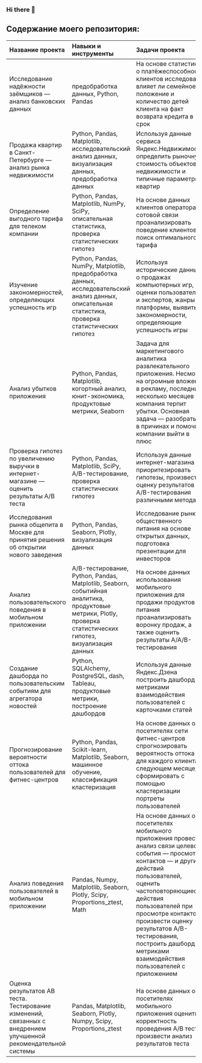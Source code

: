 ### Hi there 👋

<!--
**guzal-chukhlebova/guzal-chukhlebova** is a ✨ _special_ ✨ repository because its `README.md` (this file) appears on your GitHub profile.

Here are some ideas to get you started:

- 🔭 I’m currently working on ...
- 🌱 I’m currently learning ...
- 👯 I’m looking to collaborate on ...
- 🤔 I’m looking for help with ...
- 💬 Ask me about ...
- 📫 How to reach me: ...
- 😄 Pronouns: ...
- ⚡ Fun fact: ...
-->
## Содержание моего репозитория:
| **Название проекта** | **Навыки и инструменты** | **Задачи проекта** | **Ссылка** |
| :-------------------- | :-------------------- |:--------------------| :--------------------|
| Исследование надёжности заёмщиков — анализ банковских данных |предобработка данных, Python, Pandas | На основе статистики о платёжеспособности клиентов исследовать влияет ли семейное положение и количество детей клиента на факт возврата кредита в срок | https://github.com/guzal-chukhlebova/User-behavior-analysis |
| Продажа квартир в Санкт-Петербурге — анализ рынка недвижимости |Python, Pandas, Matplotlib, исследовательский анализ данных, визуализация данных, предобработка данных | Используя данные сервиса Яндекс.Недвижимость, определить рыночную стоимость объектов недвижимости и типичные параметры квартир | https://github.com/guzal-chukhlebova/Analysis-of-the-real-estate-market |
| Определение выгодного тарифа для телеком компании |Python, Pandas, Matplotlib, NumPy, SciPy, описательная статистика, проверка статистических гипотез | На основе данных клиентов оператора сотовой связи проанализировать поведение клиентов и поиск оптимального тарифа | https://github.com/guzal-chukhlebova/Identification-profitable-tariff |
| Изучение закономерностей, определяющих успешность игр |Python, Pandas, NumPy, Matplotlib, предобработка данных, исследовательский анализ данных, описательная статистика, проверка статистических гипотез | Используя исторические данные о продажах компьютерных игр, оценки пользователей и экспертов, жанры и платформы, выявить закономерности, определяющие успешность игры  | https://github.com/guzal-chukhlebova/Computer-games |
| Анализ убытков приложения |Python, Pandas, Matplotlib, когортный анализ, юнит-экономика, продуктовые метрики, Seaborn| Задача для маркетингового аналитика развлекательного приложения. Несмотря на огромные вложения в рекламу, последние несколько месяцев компания терпит убытки. Основная задача — разобраться в причинах и помочь компании выйти в плюс  | https://github.com/guzal-chukhlebova/Application-loss-analysis |
| Проверка гипотез по увеличению выручки в интернет-магазине — оценить результаты A/B теста | Python, Pandas, Matplotlib, SciPy, A/B-тестирование, проверка статистических гипотез| Используя данные интернет-магазина приоритезировать гипотезы, произвести оценку результатов A/B-тестирования различными методами  | https://github.com/guzal-chukhlebova/AB-test-analysis |
| Исследования рынка общепита в Москве для принятия решения об открытии нового заведения | Python, Pandas, Seaborn, Plotly, визуализация данных| Исследование рынка общественного питания на основе открытых данных, подготовка презентации для инвесторов | https://github.com/guzal-chukhlebova/Food-market-research |
| Анализ пользовательского поведения в мобильном приложении | A/B-тестирование, Python, Pandas, Matplotlib, Seaborn, событийная аналитика, продуктовые метрики, Plotly, проверка статистических гипотез, визуализация данных| На основе данных использования мобильного приложения для продажи продуктов питания проанализировать воронку продаж, а также оценить результаты A/A/B-тестирования | https://github.com/guzal-chukhlebova/User-behavior-analysis |
| Создание дашборда по пользовательским событиям для агрегатора новостей | Python, SQLAlchemy, PostgreSQL, dash, Tableau, продуктовые метрики, построение дашбордов| Используя данные Яндекс.Дзена построить дашборд с метриками взаимодействия пользователей с карточками статей | https://github.com/guzal-chukhlebova/Dashboard-by-user-events |
| Прогнозирование вероятности оттока пользователей для фитнес-центров | Python, Pandas, Scikit-learn, Matplotlib, Seaborn, машинное обучение, классификация кластеризация | На основе данных о посетителях сети фитнес-центров спрогнозировать вероятность оттока для каждого клиента в следующем месяце, сформировать с помощью кластеризации портреты пользователей | https://github.com/guzal-chukhlebova/Predict-the-probability-outflows-users |
| Анализ поведения пользователей в мобильном приложении | Pandas, Numpy, Matplotlib, Seaborn, Plotly, Scipy, Proportions_ztest, Math | На основе данных о посетителях мобильного приложения провести анализ связи целевого события — просмотра контактов — и других действий пользователей, оценить частоповторяющиеся действия пользователей при просмотре контактов, произвести оценку результатов A/B-тестирования, построить дашборд с метриками взаимодействия пользователей с приложением | https://github.com/guzal-chukhlebova/Analysis-of-user-behavior-in-mobile-application |
| Оценка результатов АВ теста. Тестирование изменений, связанных с внедрением улучшенной рекомендательной системы | Pandas, Matplotlib, Seaborn, Plotly, Numpy, Scipy, Proportions_ztest | На основе данных о посетителях мобильного приложения оценить корректность проведения A/B теста, произвести анализ результатов теста | https://github.com/guzal-chukhlebova/Evaluation-of-the-results-AB-test |





